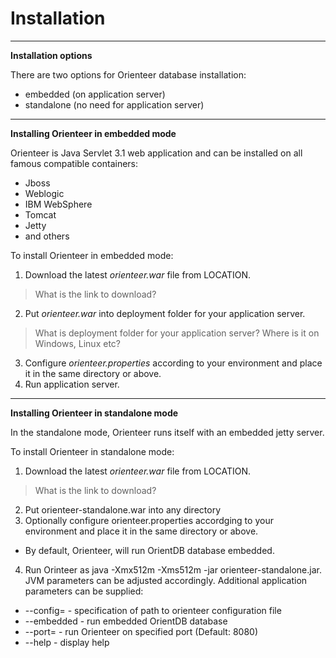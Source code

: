 # Installation
---
**Installation options**

There are two options for Orienteer database installation:
* embedded (on application server)
* standalone (no need for application server)
---
**Installing Orienteer in embedded mode**

Orienteer is Java Servlet 3.1 web application and can be installed on all famous compatible containers:
* Jboss
* Weblogic
* IBM WebSphere
* Tomcat
* Jetty
* and others

To install Orienteer in embedded mode:
1. Download the latest *orienteer.war* file from LOCATION.
>What is the link to download?
2. Put *orienteer.war* into deployment folder for your application server.
>What is deployment folder for your application server? Where is it on Windows, Linux etc?
3. Configure *orienteer.properties* according to your environment and place it in the same directory or above.
4. Run application server.

---
**Installing Orienteer in standalone mode**

In the standalone mode, Orienteer runs itself with an embedded jetty server.

To install Orienteer in standalone mode:
1. Download the latest *orienteer.war* file from LOCATION.
>What is the link to download?
2. Put orienteer-standalone.war into any directory
3. Optionally configure orienteer.properties accordging to your environment and place it in the same directory or above.
 * By default, Orienteer, will run OrientDB database embedded.
4. Run Orinteer as java -Xmx512m -Xms512m -jar orienteer-standalone.jar. JVM parameters can be adjusted accordingly. Additional application parameters can be supplied:
  * --config=<filename> - specification of path to orienteer configuration file
  * --embedded - run embedded OrientDB database
  * --port=<port number> - run Orienteer on specified port (Default: 8080)
  * --help - display help